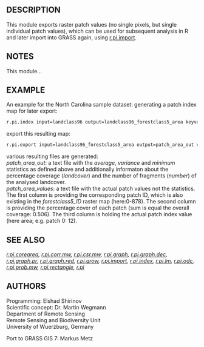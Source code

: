 ## DESCRIPTION

This module exports raster patch values (no single pixels, but single
individual patch values), which can be used for subsequent analysis in R
and later import into GRASS again, using [r.pi.import](r.pi.import.md).

## NOTES

This module...

## EXAMPLE

An example for the North Carolina sample dataset: generating a patch
index map for later export:

```sh
r.pi.index input=landclass96 output=landclass96_forestclass5_area keyval=5 method=area
```

export this resulting map:

```sh
r.pi.export input=landclass96_forestclass5_area output=patch_area_out values=patch_area_values id_raster=forestclass5_ID stats=average,variance,min
```

various resulting files are generated:  
*patch\_area\_out*: a text file with the *average*, *variance* and
*minimum* statistics as defined above and additionally informaton about
the percentage coverage (*landcover*) and the number of fragments
(*number*) of the analysed landcover.  
*patch\_area\_values*: a text file with the actual patch values not the
statistics. The first column is providing the corresponding patch ID,
which is also existing in the *forestclass5\_ID* raster map
(here:0-878). The second column is providing the percentage cover of
each patch (sum is equal the overall coverage: 0.506). The third column
is holding the actual patch index value (here area; e.g. patch 0: 12).

## SEE ALSO

*[r.pi.corearea](r.pi.corearea.md), [r.pi.corr.mw](r.pi.corr.mw.md),
[r.pi.csr.mw](r.pi.csr.mw.md), [r.pi.graph](r.pi.graph.md),
[r.pi.graph.dec](r.pi.graph.dec.md), [r.pi.graph.pr](r.pi.graph.pr.md),
[r.pi.graph.red](r.pi.graph.red.md), [r.pi.grow](r.pi.grow.md),
[r.pi.import](r.pi.import.md), [r.pi.index](r.pi.index.md),
[r.pi.lm](r.pi.lm.md), [r.pi.odc](r.pi.odc.md),
[r.pi.prob.mw](r.pi.prob.mw.md), [r.pi.rectangle](r.pi.rectangle.md),
[r.pi](r.pi.md)*

## AUTHORS

Programming: Elshad Shirinov  
Scientific concept: Dr. Martin Wegmann  
Department of Remote Sensing  
Remote Sensing and Biodiversity Unit  
University of Wuerzburg, Germany

Port to GRASS GIS 7: Markus Metz
